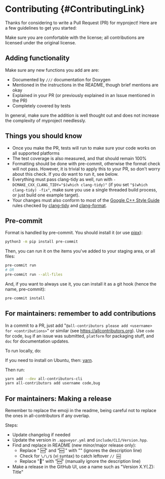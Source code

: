 # Contributing {#ContributingLink}

Thanks for considering to write a Pull Request (PR) for myproject! Here are a
few guidelines to get you started:

Make sure you are comfortable with the license; all contributions are licensed
under the original license.

## Adding functionality

Make sure any new functions you add are are:

- Documented by `///` documentation for Doxygen
- Mentioned in the instructions in the README, though brief mentions are okay
- Explained in your PR (or previously explained in an Issue mentioned in the PR)
- Completely covered by tests

In general, make sure the addition is well thought out and does not increase the
complexity of myproject needlessly.

## Things you should know

- Once you make the PR, tests will run to make sure your code works on all
  supported platforms
- The test coverage is also measured, and that should remain 100%
- Formatting should be done with pre-commit, otherwise the format check will not
  pass. However, it is trivial to apply this to your PR, so don't worry about
  this check. If you do want to run it, see below.
- Everything must pass clang-tidy as well, run with
  `-DCMAKE_CXX_CLANG_TIDY="$(which clang-tidy)"` (if you set
  `"$(which clang-tidy) -fix"`, make sure you use a single threaded build
  process, or just build one example target).
- Your changes must also conform to most of the
  [Google C++ Style Guide](https://google.github.io/styleguide/cppguide.html)
  rules checked by [clang-tidy](https://github.com/cpplint/cpplint) and
  [clang-format](https://clang.llvm.org/docs/ClangFormat.html).

## Pre-commit

Format is handled by pre-commit. You should install it (or use
[pipx](https://pypa.github.io/pipx/)):

```bash
python3 -m pip install pre-commit
```

Then, you can run it on the items you've added to your staging area, or all
files:

```bash
pre-commit run
# OR
pre-commit run --all-files
```

And, if you want to always use it, you can install it as a git hook (hence the
name, pre-commit):

```bash
pre-commit install
```

## For maintainers: remember to add contributions

In a commit to a PR, just add
"`@all-contributors please add <username> for <contributions>`" or similar (see
<https://allcontributors.org>). Use `code` for code, `bug` if an issue was
submitted, `platform` for packaging stuff, and `doc` for documentation updates.

To run locally, do:

If you need to install on Ubuntu, then:
[yarn](https://linuxhint.com/install_yarn_ubuntu/).

Then run:

```bash
yarn add --dev all-contributors-cli
yarn all-contributors add username code,bug
```

## For maintainers: Making a release

Remember to replace the emoji in the readme, being careful not to replace the
ones in all-contributors if any overlap.

Steps:

- Update changelog if needed
- Update the version in `.appveyor.yml` and `include/CLI/Version.hpp`.
- Find and replace in README (new minor/major release only):
  - Replace " 🆕" and "🆕 " with "" (ignores the description line)
  - Check for `\/\/$` (vi syntax) to catch leftover `// 🆕`
  - Replace "🚧" with "🆕" (manually ignore the description line)
- Make a release in the GitHub UI, use a name such as "Version X.Y(.Z): Title"
